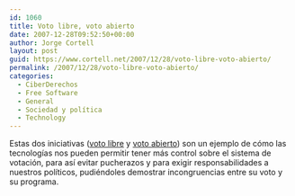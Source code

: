 ```yaml
---
id: 1060
title: Voto libre, voto abierto
date: 2007-12-28T09:52:50+00:00
author: Jorge Cortell
layout: post
guid: https://www.cortell.net/2007/12/28/voto-libre-voto-abierto/
permalink: /2007/12/28/voto-libre-voto-abierto/
categories:
  - CiberDerechos
  - Free Software
  - General
  - Sociedad y polí­tica
  - Technology
---
```

Estas dos iniciativas (<a title="https://punchscan.org/" target="_blank" href="https://punchscan.org/">voto libre</a> y <a title="https://whovoted.net/" target="_blank" href="https://whovoted.net/">voto abierto</a>) son un ejemplo de cómo las tecnologí­as nos pueden permitir tener más control sobre el sistema de votación, para así­ evitar pucherazos y para exigir responsabilidades a nuestros polí­ticos, pudiéndoles demostrar incongruencias entre su voto y su programa.